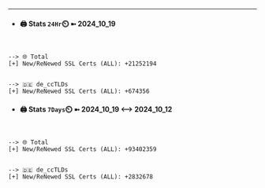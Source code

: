 

---
- #### 🖨️ **Stats** `24Hr`⏲️ ➼ 2024_10_19
```console


--> 🌐 Total
[+] New/ReNewed SSL Certs (ALL): +21252194


--> 🇩🇪 de_ccTLDs
[+] New/ReNewed SSL Certs (ALL): +674356

```

- #### 🖨️ **Stats** `7Days`⏲️ ➼ 2024_10_19 <--> 2024_10_12
```console


--> 🌐 Total
[+] New/ReNewed SSL Certs (ALL): +93402359


--> 🇩🇪 de_ccTLDs
[+] New/ReNewed SSL Certs (ALL): +2832678

```


